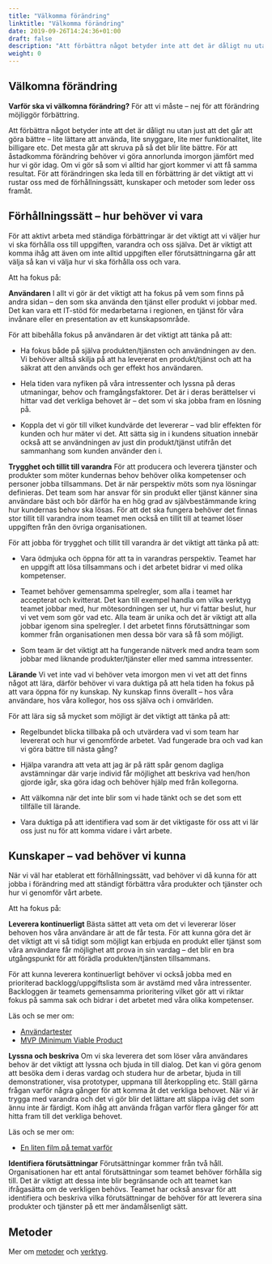 ```yaml
---
title: "Välkomma förändring"
linktitle: "Välkomma förändring"
date: 2019-09-26T14:24:36+01:00
draft: false
description: "Att förbättra något betyder inte att det är dåligt nu utan just att det går att göra bättre – lite lättare att använda, lite snyggare, lite mer funktionalitet, lite billigare etc. Det mesta går att skruva på så det blir lite bättre. Därför ska vi välkomna förändring!"
weight: 0
---
```

## Välkomna förändring

**Varför ska vi välkomna förändring?** 
För att vi måste – nej för att förändring möjliggör förbättring. 

Att förbättra något betyder inte att det är dåligt nu utan just att det går att göra bättre – lite lättare att använda, lite snyggare, lite mer funktionalitet, lite billigare etc. Det mesta går att skruva på så det blir lite bättre. 
För att åstadkomma förändring behöver vi göra annorlunda imorgon jämfört med hur vi gör idag. Om vi gör så som vi alltid har gjort kommer vi att få samma resultat. För att förändringen ska leda till en förbättring är det viktigt att vi rustar oss med de förhållningssätt, kunskaper och metoder som leder oss framåt.   

## Förhållningssätt – hur behöver vi vara
För att aktivt arbeta med ständiga förbättringar är det viktigt att vi väljer hur vi ska förhålla oss till uppgiften, varandra och oss själva. Det är viktigt att komma ihåg att även om inte alltid uppgiften eller förutsättningarna går att välja så kan vi välja hur vi ska förhålla oss och vara.

Att ha fokus på:

**Användaren**
I allt vi gör är det viktigt att ha fokus på vem som finns på andra sidan – den som ska använda den tjänst eller produkt vi jobbar med.  Det kan vara ett IT-stöd för medarbetarna i regionen, en tjänst för våra invånare eller en presentation av ett kunskapsområde. 

För att bibehålla fokus på användaren är det viktigt att tänka på att:
- Ha fokus både på själva produkten/tjänsten och användningen av den. Vi behöver alltså skilja på att ha levererat en produkt/tjänst och att ha säkrat att den används och ger effekt hos användaren.

- Hela tiden vara nyfiken på våra intressenter och lyssna på deras utmaningar, behov och framgångsfaktorer. Det är i deras berättelser vi hittar vad det verkliga behovet är – det som vi ska jobba fram en lösning på. 

- Koppla det vi gör till vilket kundvärde det levererar – vad blir effekten för kunden och hur mäter vi det. Att sätta sig in i kundens situation innebär också att se användningen av just din produkt/tjänst utifrån det sammanhang som kunden använder den i.


**Trygghet och tillit till varandra**
För att producera och leverera tjänster och produkter som möter kundernas behov behöver olika kompetenser och personer jobba tillsammans. Det är när perspektiv möts som nya lösningar definieras. Det team som har ansvar för sin produkt eller tjänst känner sina användare bäst och bör därför ha en hög grad av självbestämmande kring hur kundernas behov ska lösas. För att det ska fungera behöver det finnas stor tillit till varandra inom teamet men också en tillit till at teamet löser uppgiften från den övriga organisationen.

För att jobba för trygghet och tillit till varandra är det viktigt att tänka på att:

- Vara ödmjuka och öppna för att ta in varandras perspektiv. Teamet har en uppgift att lösa tillsammans och i det arbetet bidrar vi med olika kompetenser.

- Teamet behöver gemensamma spelregler, som alla i teamet har accepterat och kvitterat. Det kan till exempel handla om vilka verktyg teamet jobbar med, hur mötesordningen ser ut, hur vi fattar beslut, hur vi vet vem som gör vad etc. Alla team är unika och det är viktigt att  alla jobbar igenom sina spelregler. I det arbetet finns förutsättningar som kommer från organisationen men dessa bör vara så få som möjligt.

- Som team är det viktigt att ha fungerande nätverk med andra team som jobbar med liknande produkter/tjänster eller med samma intressenter. 


**Lärande**
Vi vet inte vad vi behöver veta imorgon men vi vet att det finns något att lära, därför behöver vi vara duktiga på att hela tiden ha fokus på att vara öppna för ny kunskap. Ny kunskap finns överallt – hos våra användare, hos våra kollegor, hos oss själva och i omvärlden.  

För att lära sig så mycket som möjligt är det viktigt att tänka på att:

- Regelbundet blicka tillbaka på och utvärdera vad vi som team har levererat och hur vi genomförde arbetet. Vad fungerade bra och vad kan vi göra bättre till nästa gång?

- Hjälpa varandra att veta att jag är på rätt spår genom dagliga avstämningar där varje individ får möjlighet att beskriva vad hen/hon gjorde igår, ska göra idag och behöver hjälp med från kollegorna. 

- Att välkomna när det inte blir som vi hade tänkt och se det som ett tillfälle till lärande.

- Vara duktiga på att identifiera vad som är det viktigaste för oss att vi lär oss just nu för att komma vidare i vårt arbete.


## Kunskaper – vad behöver vi kunna
När vi väl har etablerat ett förhållningssätt, vad behöver vi då kunna för att jobba i förändring med att ständigt förbättra våra produkter och tjänster och hur vi genomför vårt arbete. 

Att ha fokus på:

**Leverera kontinuerligt**
Bästa sättet att veta om det vi levererar löser behoven hos våra användare är att de får testa. För att kunna göra det är det viktigt att vi så tidigt som möjligt kan erbjuda en produkt eller tjänst som våra användare får möjlighet att prova in sin vardag – det blir en bra utgångspunkt för att förädla produkten/tjänsten tillsammans.

För att kunna leverera kontinuerligt behöver vi också jobba med en prioriterad backlogg/uppgiftslista som är avstämd med våra intressenter. Backloggen är teamets gemensamma prioritering vilket gör att vi riktar fokus på samma sak och bidrar i det arbetet med våra olika kompetenser. 

Läs och se mer om:
- [Användartester](https://design.regionhalland.se/metoder/anvandartestning/)
- [MVP (Minimum Viable Product](https://www.youtube.com/watch?v=0P7nCmln7PM)



**Lyssna och beskriva**
Om vi ska leverera det som löser våra användares behov är det viktigt att lyssna och bjuda in till dialog. Det kan vi göra genom att besöka dem i deras vardag och studera hur de arbetar, bjuda in till demonstrationer, visa prototyper, uppmana till återkoppling etc. Ställ gärna frågan varför några gånger för att komma åt det verkliga behovet. När vi är trygga med varandra och det vi gör blir det lättare att släppa iväg det som ännu inte är färdigt. Kom ihåg att använda frågan varför flera gånger för att hitta fram till det verkliga behovet.
 
Läs och se mer om:
- [En liten film på temat varför](https://www.youtube.com/watch?v=Dp9atyHwQF8)


**Identifiera förutsättningar**
Förutsättningar kommer från två håll. Organisationen har ett antal förutsättningar som teamet behöver förhålla sig till. Det är viktigt att dessa inte blir begränsande och att teamet kan ifrågasätta om de verkligen behövs. Teamet har också ansvar för att identifiera och beskriva vilka förutsättningar de behöver för att leverera sina produkter och tjänster på ett mer ändamålsenligt sätt.



## Metoder
Mer om [metoder](https://design.regionhalland.se/metoder/) och [verktyg](https://design.regionhalland.se/verktyg/).
